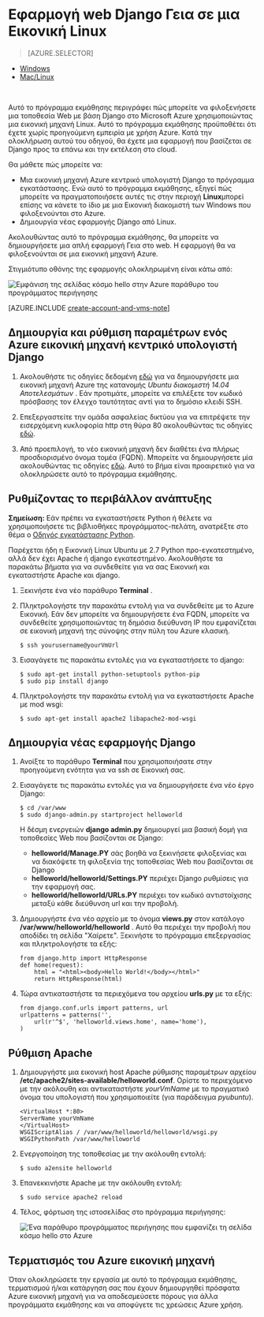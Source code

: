<properties 
    pageTitle="Python στο web app με Django στην Linux | Microsoft Azure" 
    description="Μάθετε πώς μπορείτε να φιλοξενήσετε μια εφαρμογή web βάσει Django στον Azure χρησιμοποιώντας μια εικονική μηχανή Linux." 
    services="virtual-machines-linux" 
    documentationCenter="python" 
    authors="huguesv" 
    manager="wpickett" 
    editor=""
    tags="azure-resource-manager"/>

<tags 
    ms.service="virtual-machines-linux" 
    ms.workload="web" 
    ms.tgt_pltfrm="vm-linux" 
    ms.devlang="python" 
    ms.topic="article" 
    ms.date="11/17/2015" 
    ms.author="huvalo"/>
    
# <a name="django-hello-world-web-application-on-a-linux-vm"></a>Εφαρμογή web Django Γεια σε μια Εικονική Linux

> [AZURE.SELECTOR]
- [Windows](virtual-machines-windows-classic-python-django-web-app.md)
- [Mac/Linux](virtual-machines-linux-python-django-web-app.md)

<br>

Αυτό το πρόγραμμα εκμάθησης περιγράφει πώς μπορείτε να φιλοξενήσετε μια τοποθεσία Web με βάση Django στο Microsoft Azure χρησιμοποιώντας μια εικονική μηχανή Linux. Αυτό το πρόγραμμα εκμάθησης προϋποθέτει ότι έχετε χωρίς προηγούμενη εμπειρία με χρήση Azure. Κατά την ολοκλήρωση αυτού του οδηγού, θα έχετε μια εφαρμογή που βασίζεται σε Django προς τα επάνω και την εκτέλεση στο cloud.

Θα μάθετε πώς μπορείτε να:

* Μια εικονική μηχανή Azure κεντρικό υπολογιστή Django το πρόγραμμα εγκατάστασης. Ενώ αυτό το πρόγραμμα εκμάθησης, εξηγεί πώς μπορείτε να πραγματοποιήσετε αυτές τις στην περιοχή **Linux**μπορεί επίσης να κάνετε το ίδιο με μια Εικονική διακομιστή των Windows που φιλοξενούνται στο Azure. 
* Δημιουργία νέας εφαρμογής Django από Linux.

Ακολουθώντας αυτό το πρόγραμμα εκμάθησης, θα μπορείτε να δημιουργήσετε μια απλή εφαρμογή Γεια στο web. Η εφαρμογή θα να φιλοξενούνται σε μια εικονική μηχανή Azure.

Στιγμιότυπο οθόνης της εφαρμογής ολοκληρωμένη είναι κάτω από:

![Εμφάνιση της σελίδας κόσμο hello στην Azure παράθυρο του προγράμματος περιήγησης](./media/virtual-machines-linux-python-django-web-app/mac-linux-django-helloworld-browser.png)

[AZURE.INCLUDE [create-account-and-vms-note](../../includes/create-account-and-vms-note.md)]

## <a name="creating-and-configuring-an-azure-virtual-machine-to-host-django"></a>Δημιουργία και ρύθμιση παραμέτρων ενός Azure εικονική μηχανή κεντρικό υπολογιστή Django

1. Ακολουθήστε τις οδηγίες δεδομένη [εδώ](virtual-machines-linux-quick-create-portal.md) για να δημιουργήσετε μια εικονική μηχανή Azure της κατανομής *Ubuntu διακομιστή 14.04 Αποτελεσμάτων* .  Εάν προτιμάτε, μπορείτε να επιλέξετε τον κωδικό πρόσβασης τον έλεγχο ταυτότητας αντί για το δημόσιο κλειδί SSH.

1. Επεξεργαστείτε την ομάδα ασφαλείας δικτύου για να επιτρέψετε την εισερχόμενη κυκλοφορία http στη θύρα 80 ακολουθώντας τις οδηγίες [εδώ](../virtual-network/virtual-networks-create-nsg-arm-pportal.md).

1. Από προεπιλογή, το νέο εικονική μηχανή δεν διαθέτει ένα πλήρως προσδιορισμένο όνομα τομέα (FQDN).  Μπορείτε να δημιουργήσετε μία ακολουθώντας τις οδηγίες [εδώ](virtual-machines-linux-portal-create-fqdn.md).  Αυτό το βήμα είναι προαιρετικό για να ολοκληρώσετε αυτό το πρόγραμμα εκμάθησης.

## <a id="setup"> </a>Ρυθμίζοντας το περιβάλλον ανάπτυξης

**Σημείωση:** Εάν πρέπει να εγκαταστήσετε Python ή θέλετε να χρησιμοποιήσετε τις βιβλιοθήκες προγράμματος-πελάτη, ανατρέξτε στο θέμα ο [Οδηγός εγκατάστασης Python](../python-how-to-install.md).

Παρέχεται ήδη η Εικονική Linux Ubuntu με 2.7 Python προ-εγκατεστημένο, αλλά δεν έχει Apache ή django εγκατεστημένο.  Ακολουθήστε τα παρακάτω βήματα για να συνδεθείτε για να σας Εικονική και εγκαταστήστε Apache και django.

1.  Ξεκινήστε ένα νέο παράθυρο **Terminal** .
    
1.  Πληκτρολογήστε την παρακάτω εντολή για να συνδεθείτε με το Azure Εικονική.  Εάν δεν μπορείτε να δημιουργήσετε ένα FQDN, μπορείτε να συνδεθείτε χρησιμοποιώντας τη δημόσια διεύθυνση IP που εμφανίζεται σε εικονική μηχανή της σύνοψης στην πύλη του Azure κλασική.

        $ ssh yourusername@yourVmUrl

1.  Εισαγάγετε τις παρακάτω εντολές για να εγκαταστήσετε το django:

        $ sudo apt-get install python-setuptools python-pip
        $ sudo pip install django

1.  Πληκτρολογήστε την παρακάτω εντολή για να εγκαταστήσετε Apache με mod wsgi:

        $ sudo apt-get install apache2 libapache2-mod-wsgi


## <a name="creating-a-new-django-application"></a>Δημιουργία νέας εφαρμογής Django

1.  Ανοίξτε το παράθυρο **Terminal** που χρησιμοποιήσατε στην προηγούμενη ενότητα για να ssh σε Εικονική σας.
    
1.  Εισαγάγετε τις παρακάτω εντολές για να δημιουργήσετε ένα νέο έργο Django:

        $ cd /var/www
        $ sudo django-admin.py startproject helloworld

    Η δέσμη ενεργειών **django admin.py** δημιουργεί μια βασική δομή για τοποθεσίες Web που βασίζονται σε Django:
    -   **helloworld/Manage.PY** σάς βοηθά να ξεκινήσετε φιλοξενίας και να διακόψετε τη φιλοξενία της τοποθεσίας Web που βασίζονται σε Django
    -   **helloworld/helloworld/Settings.PY** περιέχει Django ρυθμίσεις για την εφαρμογή σας.
    -   **helloworld/helloworld/URLs.PY** περιέχει τον κωδικό αντιστοίχισης μεταξύ κάθε διεύθυνση url και την προβολή.

1.  Δημιουργήστε ένα νέο αρχείο με το όνομα **views.py** στον κατάλογο **/var/www/helloworld/helloworld** . Αυτό θα περιέχει την προβολή που αποδίδει τη σελίδα "Χαίρετε". Ξεκινήστε το πρόγραμμα επεξεργασίας και πληκτρολογήστε τα εξής:
        
        from django.http import HttpResponse
        def home(request):
            html = "<html><body>Hello World!</body></html>"
            return HttpResponse(html)

1.  Τώρα αντικαταστήστε τα περιεχόμενα του αρχείου **urls.py** με τα εξής:

        from django.conf.urls import patterns, url
        urlpatterns = patterns('',
            url(r'^$', 'helloworld.views.home', name='home'),
        )


## <a name="setting-up-apache"></a>Ρύθμιση Apache

1.  Δημιουργήστε μια εικονική host Apache ρύθμισης παραμέτρων αρχείου **/etc/apache2/sites-available/helloworld.conf**. Ορίστε το περιεχόμενο με την ακόλουθη και αντικαταστήστε *yourVmName* με το πραγματικό όνομα του υπολογιστή που χρησιμοποιείτε (για παράδειγμα *pyubuntu*).

        <VirtualHost *:80>
        ServerName yourVmName
        </VirtualHost>
        WSGIScriptAlias / /var/www/helloworld/helloworld/wsgi.py
        WSGIPythonPath /var/www/helloworld

1.  Ενεργοποίηση της τοποθεσίας με την ακόλουθη εντολή:

        $ sudo a2ensite helloworld

1.  Επανεκκινήστε Apache με την ακόλουθη εντολή:

        $ sudo service apache2 reload

1.  Τέλος, φόρτωση της ιστοσελίδας στο πρόγραμμα περιήγησης:

    ![Ένα παράθυρο προγράμματος περιήγησης που εμφανίζει τη σελίδα κόσμο hello στο Azure](./media/virtual-machines-linux-python-django-web-app/mac-linux-django-helloworld-browser.png)


## <a name="shutting-down-your-azure-virtual-machine"></a>Τερματισμός του Azure εικονική μηχανή

Όταν ολοκληρώσετε την εργασία με αυτό το πρόγραμμα εκμάθησης, τερματισμού ή/και κατάργηση σας που έχουν δημιουργηθεί πρόσφατα Azure εικονική μηχανή για να αποδεσμεύσετε πόρους για άλλα προγράμματα εκμάθησης και να αποφύγετε τις χρεώσεις Azure χρήση.
